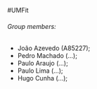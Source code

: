 #UMFit

###### Group members:

- João Azevedo (A85227);
- Pedro Machado (...);
- Paulo Araujo (...);
- Paulo Lima (...);
- Hugo Cunha (...);
